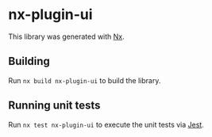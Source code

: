 # nx-plugin-ui

This library was generated with [Nx](https://nx.dev).

## Building

Run `nx build nx-plugin-ui` to build the library.

## Running unit tests

Run `nx test nx-plugin-ui` to execute the unit tests via [Jest](https://jestjs.io).
